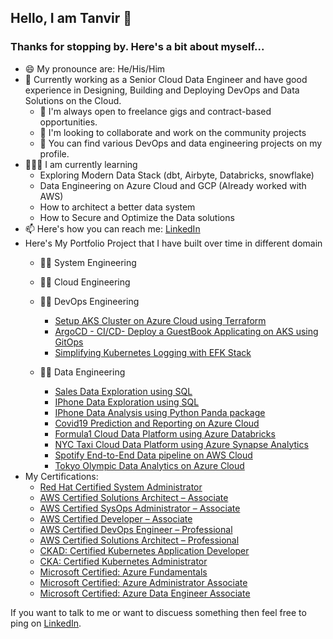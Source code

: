 ## Hello, I am Tanvir 👋
### Thanks for stopping by. Here's a bit about myself...
- 😄 My pronounce are: He/His/Him
- 🔭 Currently working as a Senior Cloud Data Engineer and have good experience in Designing, Building and Deploying DevOps and Data Solutions on the Cloud.
  - 👯  I'm always open to freelance gigs and contract-based opportunities.
  - 💬 I'm looking to collaborate and work on the community projects
  - 🤘 You can find various DevOps and data engineering projects on my profile.
- 🧑🏻‍🏫 I am currently learning
  - Exploring Modern Data Stack (dbt, Airbyte, Databricks, snowflake)
  - Data Engineering on Azure Cloud and GCP (Already worked with AWS)
  - How to architect a better data system
  - How to Secure and Optimize the Data solutions
- 📫 Here's how you can reach me: [LinkedIn](https://www.linkedin.com/in/tanvir0102/)
- Here's My Portfolio Project that I have built over time in different domain
  - 👨‍💻 System Engineering
  - 👨‍💻 Cloud Engineering 
  - 👨‍💻 DevOps Engineering
    - [Setup AKS Cluster on Azure Cloud using Terraform](https://github.com/tanvir0102/devops-engineering-learn-build-share/tree/main/aks-iac-azure-using-terraform)
    - [ArgoCD - CI/CD- Deploy a GuestBook Applicating on AKS using GitOps](https://github.com/tanvir0102/devops-engineering-learn-build-share/tree/main/argocd-aks-cicd-gitops-sample-app)
    - [Simplifying Kubernetes Logging with EFK Stack](https://github.com/tanvir0102/devops-engineering-learn-build-share/tree/main/efk-logging-soln-for-k8s-aks)

  - 👨‍💻 Data Engineering
    - [Sales Data Exploration using SQL](https://github.com/tanvir0102/data-engineering-learn-build-share/tree/main/sales-data-exploration-using-SQL)
    - [IPhone Data Exploration using SQL](https://github.com/tanvir0102/data-engineering-learn-build-share/blob/main/iPhone-data-analysis-using-SQL/iPhone-data-analysis-using-SQL.md)
    - [IPhone Data Analysis using Python Panda package](https://github.com/tanvir0102/data-engineering-learn-build-share/blob/main/iPhone-data-analysis-using-Python/iPhone_Data_Analysis_Mini_Project.ipynb)
    - [Covid19 Prediction and Reporting on Azure Cloud](https://github.com/tanvir0102/data-engineering-learn-build-share/tree/main/covid19-prediction-reporting-on-azure)
    - [Formula1 Cloud Data Platform using Azure Databricks](https://github.com/tanvir0102/data-engineering-learn-build-share/tree/main/formula1-cdp-on-azure)
    - [NYC Taxi Cloud Data Platform using Azure Synapse Analytics](https://github.com/tanvir0102/data-engineering-learn-build-share/tree/main/nyc-taxi-cdp-on-azure)
    - [Spotify End-to-End Data pipeline on AWS Cloud](https://github.com/tanvir0102/data-engineering-learn-build-share/tree/main/spotify-e2e-data-pipeline-on-aws-cloud)
    - [Tokyo Olympic Data Analytics on Azure Cloud](https://github.com/tanvir0102/data-engineering-learn-build-share/tree/main/tokyo-olympic-data-analytics-on-azure-cloud)
- My Certifications:
  - [Red Hat Certified System Administrator](https://rhtapps.redhat.com/verify?certId=220035828)
  - [AWS Certified Solutions Architect – Associate](https://www.credly.com/earner/earned/badge/3d4ec42e-4f45-47b7-80cd-408d7e2664f8)
  - [AWS Certified SysOps Administrator – Associate](https://www.credly.com/earner/earned/badge/a48c3482-d1c1-4e73-8784-8d87cab92aec)
  - [AWS Certified Developer – Associate](https://www.credly.com/earner/earned/badge/fa311e8d-9609-4905-a70f-3ef132c3ea26)
  - [AWS Certified DevOps Engineer – Professional](https://www.credly.com/earner/earned/badge/28fc6691-b6b1-47c1-a83d-062b7bfaeab8)
  - [AWS Certified Solutions Architect – Professional](https://www.credly.com/earner/earned/badge/fc06c498-3341-4e44-97d2-19c5ce5f112d)
  - [CKAD: Certified Kubernetes Application Developer](https://www.credly.com/earner/earned/badge/a15cc571-1fcd-49f9-bc02-571ddfa0b941)
  - [CKA: Certified Kubernetes Administrator](https://www.credly.com/earner/earned/badge/3ee5d91f-f5fb-461b-ad7a-a46cf340feab)
  - [Microsoft Certified: Azure Fundamentals](https://www.credly.com/earner/earned/badge/1c27a204-c3da-408f-8da5-650780c27e72)
  - [Microsoft Certified: Azure Administrator Associate](https://www.credly.com/earner/earned/badge/cce17691-0319-4a83-a854-701e889ef147)
  - [Microsoft Certified: Azure Data Engineer Associate](https://learn.microsoft.com/en-in/users/mohammadtanvir-8491/credentials/7ea7542ced30fd2c)

If you want to talk to me or want to discuess something then feel free to ping on [LinkedIn](https://www.linkedin.com/in/tanvir0102/).

<!---
tanvir0102/tanvir0102 is a ✨ special ✨ repository because its `README.md` (this file) appears on your GitHub profile.
You can click the Preview link to take a look at your changes.
--->
